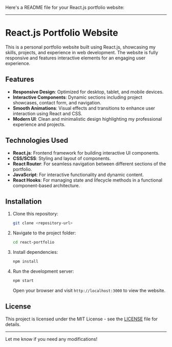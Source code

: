 Here's a README file for your React.js portfolio website:

---

# React.js Portfolio Website

This is a personal portfolio website built using React.js, showcasing my skills, projects, and experience in web development. The website is fully responsive and features interactive elements for an engaging user experience.

## Features
- **Responsive Design**: Optimized for desktop, tablet, and mobile devices.
- **Interactive Components**: Dynamic sections including project showcases, contact form, and navigation.
- **Smooth Animations**: Visual effects and transitions to enhance user interaction using React and CSS.
- **Modern UI**: Clean and minimalistic design highlighting my professional experience and projects.

## Technologies Used
- **React.js**: Frontend framework for building interactive UI components.
- **CSS/SCSS**: Styling and layout of components.
- **React Router**: For seamless navigation between different sections of the portfolio.
- **JavaScript**: For interactive functionality and dynamic content.
- **React Hooks**: For managing state and lifecycle methods in a functional component-based architecture.

## Installation

1. Clone this repository:
   ```bash
   git clone <repository-url>
   ```
2. Navigate to the project folder:
   ```bash
   cd react-portfolio
   ```
3. Install dependencies:
   ```bash
   npm install
   ```
4. Run the development server:
   ```bash
   npm start
   ```
   Open your browser and visit `http://localhost:3000` to view the website.

## License
This project is licensed under the MIT License - see the [LICENSE](LICENSE) file for details.

---

Let me know if you need any modifications!
